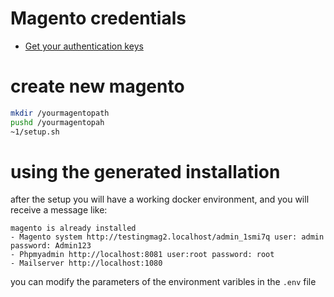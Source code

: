 # Magento credentials
- [Get your authentication keys](https://devdocs.magento.com/guides/v2.3/install-gde/prereq/connect-auth.html)
# create new magento
```bash
mkdir /yourmagentopath
pushd /yourmagentopah
~1/setup.sh
```
# using the generated installation
after the setup you will have a working docker environment, and you will receive a message like:
```
magento is already installed
- Magento system http://testingmag2.localhost/admin_1smi7q user: admin password: Admin123
- Phpmyadmin http://localhost:8081 user:root password: root
- Mailserver http://localhost:1080
```

you can modify the parameters of the environment varibles in the `.env` file
